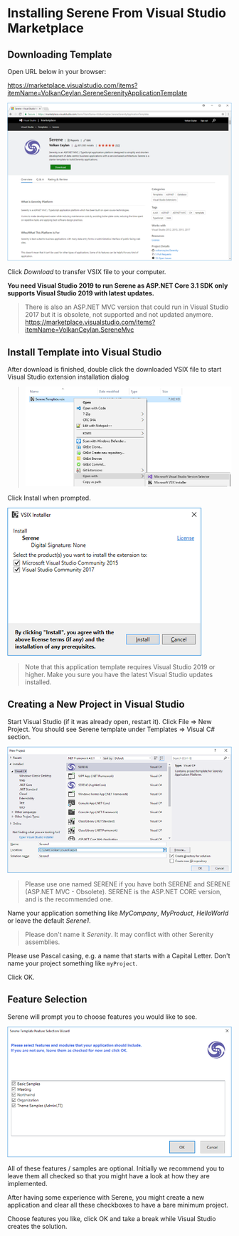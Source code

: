 # Installing Serene From Visual Studio Marketplace

## Downloading Template

Open URL below in your browser:

https://marketplace.visualstudio.com/items?itemName=VolkanCeylan.SereneSerenityApplicationTemplate

![Visual Studio Marketplace Download](img/vsgalleryserene.png)

Click *Download* to transfer VSIX file to your computer.

**You need Visual Studio 2019 to run Serene as ASP.NET Core 3.1 SDK only supports Visual Studio 2019 with latest updates.**

> There is also an ASP.NET MVC version that could run in Visual Studio 2017 but it is obsolete, not supported and not updated anymore. 
> https://marketplace.visualstudio.com/items?itemName=VolkanCeylan.SereneMvc

## Install Template into Visual Studio

After download is finished, double click the downloaded VSIX file to start Visual Studio extension installation dialog 
> ![VSIX Installation](img/vsixopenwith.png)

Click Install when prompted.

![VSIX Installation](img/vsixinstall.png)

> Note that this application template requires Visual Studio 2019 or higher. Make you sure you have the latest Visual Studio updates installed.

## Creating a New Project in Visual Studio

Start Visual Studio (if it was already open, restart it). Click File => New Project. You should see Serene template under Templates => Visual C# section.

![VSIX New Project](img/newproject.png)

> Please use one named SERENE if you have both SERENE and SERENE (ASP.NET MVC - Obsolete). SERENE is the ASP.NET CORE version, and is the recommended one.

Name your application something like *MyCompany*, *MyProduct*, *HelloWorld* or leave the default *Serene1*.

> Please don't name it *Serenity*. It may conflict with other Serenity assemblies.

Please use Pascal casing, e.g. a name that starts with a Capital Letter. Don't name your project something like `myProject`.

Click OK.

## Feature Selection

Serene will prompt you to choose features you would like to see.

![Feature Selection](img/featureselection.png)

All of these features / samples are optional. Initially we recommend you to leave them all checked so that you might have a look at how they are implemented.

After having some experience with Serene, you might create a new application and clear all these checkboxes to have a bare minimum project.

Choose features you like, click OK and take a break while Visual Studio creates the solution.